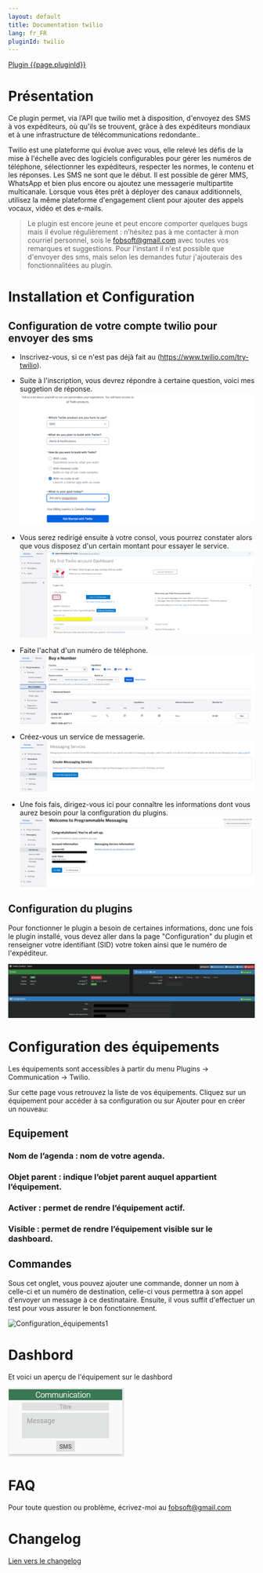 ```yaml
---
layout: default
title: Documentation twilio
lang: fr_FR
pluginId: twilio
---
```


<div id="title">
<a href="../../../{{site.baseurl}}/{{page.pluginId}}/{{page.lang}}">Plugin {{page.pluginId}}</a>
</div>

# Présentation
Ce plugin permet, via l’API que twilio met à disposition, d'envoyez des SMS à vos expéditeurs, où qu'ils se trouvent, grâce à des expéditeurs mondiaux et à une infrastructure de télécommunications redondante..
 
Twilio est une plateforme qui évolue avec vous, elle relevé les défis de la mise à l'échelle avec des logiciels configurables pour gérer les numéros de téléphone, sélectionner les expéditeurs, respecter les normes, le contenu et les réponses.
Les SMS ne sont que le début. Il est possible de gérer MMS, WhatsApp et bien plus encore ou ajoutez une messagerie multipartite multicanale. 
Lorsque vous êtes prêt à déployer des canaux additionnels, utilisez la même plateforme d'engagement client pour ajouter des appels vocaux, vidéo et des e-mails.

> Le plugin est encore jeune et peut encore comporter quelques bugs mais il évolue régulièrement : n’hésitez pas à me contacter à mon courriel personnel, sois le fobsoft@gmail.com avec toutes vos remarques et suggestions. Pour l'instant il n'est possible que d'envoyer des sms, mais selon les demandes futur j'ajouterais des fonctionnalitées au plugin.

# Installation et Configuration

## Configuration de votre compte twilio pour envoyer des sms
* Inscrivez-vous, si ce n'est pas déjà fait au (https://www.twilio.com/try-twilio).

* Suite à l'inscription, vous devrez répondre à certaine question, voici mes suggetion de réponse. 
![Installation et Configuration tier - 1](../images/Installation%20et%20Configuration%20tier%20-%201.png)

* Vous serez redirigé ensuite à votre consol, vous pourrez constater alors que vous disposez d'un certain montant pour essayer le service. 
![Installation et Configuration tier - 2](../images/Installation%20et%20Configuration%20tier%20-%202.png)

* Faite l'achat d'un numéro de téléphone. 
![Installation et Configuration tier - 3](../images/Installation%20et%20Configuration%20tier%20-%203.png)

* Créez-vous un service de messagerie. 
![Installation et Configuration tier - 4](../images/Installation%20et%20Configuration%20tier%20-%204.png)

* Une fois fais, dirigez-vous ici pour connaître les informations dont vous aurez besoin pour la configuration du plugins. 
![Installation et Configuration tier - 5](../images/Installation%20et%20Configuration%20tier%20-%205.png)

## Configuration du plugins 
Pour fonctionner le plugin a besoin de certaines informations, donc une fois le plugin installé, vous devez aller dans la page "Configuration" du plugin et renseigner votre identifiant (SID) votre token ainsi que le numéro de l'expéditeur. 

![Installation et Configuration - 1](../images/Installation%20et%20Configuration%20-%201.png)

# Configuration des équipements
Les équipements sont accessibles à partir du menu Plugins → Communication → Twilio.

Sur cette page vous retrouvez la liste de vos équipements. Cliquez sur un équipement pour accéder à sa configuration ou sur Ajouter pour en créer un nouveau:

## Equipement
### Nom de l’agenda : nom de votre agenda.
### Objet parent : indique l’objet parent auquel appartient l’équipement.
### Activer : permet de rendre l’équipement actif.
### Visible : permet de rendre l’équipement visible sur le dashboard.
## Commandes
Sous cet onglet, vous pouvez ajouter une commande, donner un nom à celle-ci et un numéro de destination, celle-ci vous permettra à son appel d'envoyer un message à ce destinataire.
Ensuite, il vous suffit d'effectuer un test pour vous assurer le bon fonctionnement.

![Configuration_équipements1](../images/Configuration_équipements1.png)

# Dashbord
Et voici un aperçu de l'équipement sur le dashbord

![Dashbord1](../images/Dashbord1.png)

# FAQ
Pour toute question ou problème, écrivez-moi au fobsoft@gmail.com 

# Changelog
[Lien vers le changelog](./changelog.md)

